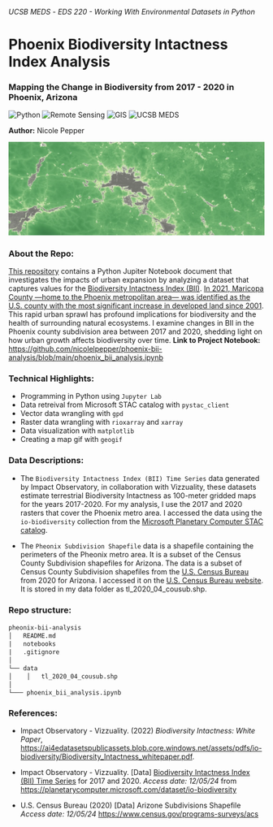 *UCSB MEDS* - *EDS 220 - Working With Environmental Datasets in Python*

# Phoenix Biodiversity Intactness Index Analysis
### Mapping the Change in Biodiversity from 2017 - 2020 in Phoenix, Arizona
![Python](https://img.shields.io/badge/Python-cornflowerblue?style=for-the-badge&logo=R) ![Remote Sensing](https://img.shields.io/badge/Remote_Sensing-green?style=for-the-badge) ![GIS](https://img.shields.io/badge/GIS-purple?style=for-the-badge)  ![UCSB MEDS](https://img.shields.io/badge/UCSB%20MEDS-blue?style=for-the-badge) 

**Author:** Nicole Pepper

<div style="text-align: left;">
  <img src="bii.jpg" alt="Image" width="900">

### About the Repo:
[This repository](https://github.com/nicolelpepper/pheonix-bii-analysis) contains a Python Jupiter Notebook document that investigates the impacts of urban expansion by analyzing a dataset that captures values for the [Biodiversity Intactness Index (BII)](https://ai4edatasetspublicassets.blob.core.windows.net/assets/pdfs/io-biodiversity/Biodiversity_Intactness_whitepaper.pdf). [In 2021, Maricopa County —home to the Phoenix metropolitan area— was identified as the U.S. county with the most significant increase in developed land since 2001](https://www.washingtonpost.com/nation/interactive/2021/land-development-urban-growth-maps/). This rapid urban sprawl has profound implications for biodiversity and the health of surrounding natural ecosystems. I examine changes in BII in the Phoenix county subdivision area between 2017 and 2020, shedding light on how urban growth affects biodiversity over time.
**Link to Project Notebook:** https://github.com/nicolelpepper/phoenix-bii-analysis/blob/main/phoenix_bii_analysis.ipynb

### Technical Highlights:
- Programming in Python using `Jupyter Lab`
- Data retreival from Microsoft STAC catalog with `pystac_client`
- Vector data wrangling with `gpd`
- Raster data wrangling with `rioxarray` and `xarray`
- Data visualization with `matplotlib`
- Creating a map gif with `geogif`

### Data Descriptions:

- The `Biodiversity Intactness Index (BII) Time Series` data generated by Impact Observatory, in collaboration with Vizzuality, these datasets estimate terrestrial Biodiversity Intactness as 100-meter gridded maps for the years 2017-2020. For my analysis, I use the 2017 and 2020 rasters that cover the Phoenix metro area. I accessed the data using the `io-biodiversity` collection from the [Microsoft Planetary Computer STAC catalog](https://planetarycomputer.microsoft.com/dataset/io-biodiversity).

- The `Pheonix Subdivision Shapefile` data is a shapefile containing the perimeters of the Pheonix metro area. It is a subset of the Census County Subdivision shapefiles for Arizona. The data is a subset of Census County Subdivision shapefiles from the [U.S. Census Bureau](https://www.census.gov/programs-surveys/acs) from 2020 for Arizona. I accessed it on the [U.S. Census Bureau website](https://www.census.gov/cgi-bin/geo/shapefiles/index.php?year=2020&layergroup=County+Subdivisions). It is stored in my data folder as tl_2020_04_cousub.shp.

### Repo structure:

```
pheonix-bii-analysis
│   README.md
|   notebooks
|   .gitignore
│
└── data 
│    │   tl_2020_04_cousub.shp
│
└─── phoenix_bii_analysis.ipynb

```

### References:
  
- Impact Observatory - Vizzuality. (2022) *Biodiversity Intactness: White Paper*, https://ai4edatasetspublicassets.blob.core.windows.net/assets/pdfs/io-biodiversity/Biodiversity_Intactness_whitepaper.pdf.

- Impact Observatory - Vizzuality. [Data] [Biodiversity Intactness Index (BII) Time Series](https://planetarycomputer.microsoft.com/dataset/io-biodiversity) for 2017 and 2020. *Access date: 12/05/24* from https://planetarycomputer.microsoft.com/dataset/io-biodiversity

- U.S. Census Bureau (2020) [Data] Arizone Subdivisions Shapefile  *Access date: 12/05/24* https://www.census.gov/programs-surveys/acs
